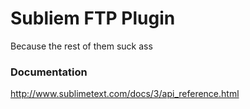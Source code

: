 # Subliem FTP Plugin
Because the rest of them suck ass

### Documentation
http://www.sublimetext.com/docs/3/api_reference.html
